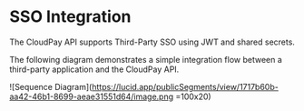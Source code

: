 # SSO Integration

The CloudPay API supports Third-Party SSO using JWT and shared secrets.

The following diagram demonstrates a simple integration flow between a third-party application and the CloudPay API.

![Sequence Diagram](https://lucid.app/publicSegments/view/1717b60b-aa42-46b1-8699-aeae31551d64/image.png =100x20)
